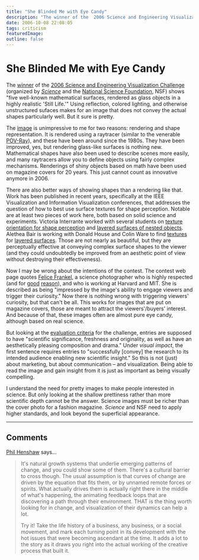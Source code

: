 ```yaml
---
title: "She Blinded Me with Eye Candy"
description: "The winner of the  2006 Science and Engineering Visualization Challenge (organized by Science and the National Science Foundation, NSF) shows \"five well-known mathematical surfaces, rendered as glass objects in a highly realistic 'Still Life.'\" Using reflection, colored lighting, and otherwise unstructured sufaces makes for an image that does not convey the actual shapes particularly well. But it sure is pretty."
date: 2006-10-08 22:08:05
tags: criticism
featuredImage: 
outline: false
---
```


# She Blinded Me with Eye Candy

The <a href="http://www.sciencemag.org/cgi/content/full/313/5794/1730#article3">winner</a> of the <a href="http://www.sciencemag.org/sciext/vis2006/">2006 Science and Engineering Visualization Challenge</a> (organized by <em><a href="http://www.sciencemag.org/">Science</a></em> and the <a href="http://nsf.gov/">National Science Foundation</a>, NSF) shows "five well-known mathematical surfaces, rendered as glass objects in a highly realistic 'Still Life.'" Using reflection, colored lighting, and otherwise unstructured sufaces makes for an image that does not convey the actual shapes particularly well. But it sure is pretty.

The <a href="http://www.sciencemag.org/cgi/content/full/313/5794/1730/F3">image</a> is unimpressive to me for two reasons: rendering and shape representation. It is rendered using a raytracer (similar to the venerable <a href="http://www.povray.org/">POV-Ray</a>), and these have been around since the 1980s. They have been improved, yes, but rendering glass-like surfaces is nothing new. Mathematical shapes have also been used to describe scenes more easily, and many raytracers allow you to define objects using fairly complex mechanisms. Renderings of shiny objects based on math have been used on magazine covers for 20 years. This just cannot count as innovative anymore in 2006.

There are also better ways of showing shapes than a rendering like that. Work has been published in recent years, specifically at the IEEE Visualization and Information Visualization conferences, that addresses the question of how to best use surface textures for shape perception. Notable are at least two pieces of work here, both based on solid science and experiments. Victoria Interrante worked with several students on <a href="http://www-users.cs.umn.edu/~interran/texture/index.html">texture orientation for shape perception</a> and <a href="http://www-users.cs.umn.edu/~interran/3Dshape.html">layered surfaces of nested objects</a>. Alethea Bair is working with Donald House and Colin Ware to find <a href="http://www-viz.tamu.edu/students/abair/layeredtexture.html">textures</a> for <a href="http://www-viz.tamu.edu/students/abair/layeredtexture2.html">layered surfaces</a>. Those are not nearly as beautiful, but they are perceptually effective at conveying complex surface shapes to the viewer (and they could undoubtedly be improved from an aesthetic point of view without destroying their effectiveness).

Now I may be wrong about the intentions of the contest. The contest web page quotes <a href="http://www.felicefrankel.com/">Felice Frankel</a>, a science photographer who is highly respected (and for <a href="http://www.amazon.com/Surface-Things-Felice-Frankel/dp/0811813940/">good</a> <a href="http://www.amazon.com/Envisioning-Science-Design-Craft-Image/dp/0262562057/"> reason</a>), and who is working at Harvard and MIT. She is described as being "impressed by the image's ability to engage viewers and trigger their curiosity." Now there is nothing wrong with triggering viewers' curiosity, but that can't be all. This works for images that are put on magazine covers, those are meant to attract the viewers'/buyers' interest. And because of that, these images often are almost pure eye candy, although based on real science.

But looking at the <a href="http://www.nsf.gov/news/special_reports/scivis/index.jsp?id=evaluation">evaluation criteria</a> for the challenge, entries are supposed to have "scientific significance, freshness and originality, as well as have an aesthetically pleasing composition and drama." Under <em>visual impact</em>, the first sentence requires entries to "successfully [convey] the research to its intended audience enabling new scientific insight." So this is not (just) about marketing, but about communication – and visualization. Being able to read the image and gain insight from it is just as important as being visually compelling.

I understand the need for pretty images to make people interested in science. But only looking at the shallow prettiness rather than more scientific depth cannot be the answer. Science images must be richer than the cover photo for a fashion magazine. <em>Science</em> and NSF need to apply higher standards, and look beyond the superficial appearance.


<PostedBy />


<aside class="comments">

---
## Comments

<a href="http://www.synapse9.com/drwork.htm" rel="nofollow noopener" target="_blank">Phil Henshaw</a> says…
>	It's natural growth systems that underlie emerging patterns of change, and you could show some of them.  There's a cultural barrier to cross though.   The usual assumption is that curves of change are driven by the equation that fits them, or by unnamed remote forces or spirits.  What actually drives them is actually right there in the middle of what's happening, the animating feedback loops that are discovering a path through their environment.  THAT is the thing worth looking for in change, and visualization of their dynamics can help a lot.   
>	
>	Try it!   Take the life history of a business, any business, or a social movement, and mark each turning point in its development with the hot issues that were becoming ascendant at the time.  It adds a lot to the story as it draws you right into the actual working of the creative process that built it.
>	

</aside>

